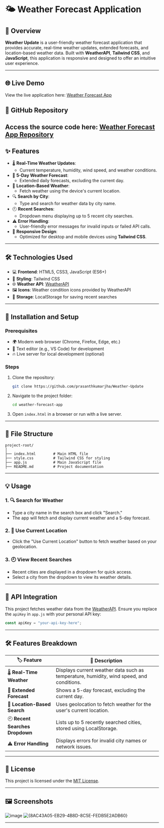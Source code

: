 
# 🌤️ Weather Forecast Application

## 📝 Overview
**Weather Update** is a user-friendly weather forecast application that provides accurate, real-time weather updates, extended forecasts, and location-based weather data. Built with **WeatherAPI**, **Tailwind CSS**, and **JavaScript**, this application is responsive and designed to offer an intuitive user experience.

---

## 🌐 Live Demo
View the live application here: [Weather Forecast App](https://weather-update-api.vercel.app/)
## 📂 GitHub Repository
Access the source code here: [Weather Forecast App Repository](https://github.com/prasanthkumarjha/Weather-Update.git)
---

## ✨ Features
- 🌡️ **Real-Time Weather Updates**:
  - Current temperature, humidity, wind speed, and weather conditions.
- 📅 **5-Day Weather Forecast**:
  - Extended daily forecasts, excluding the current day.
- 📍 **Location-Based Weather**:
  - Fetch weather using the device's current location.
- 🔍 **Search by City**:
  - Type and search for weather data by city name.
- 🕘 **Recent Searches**:
  - Dropdown menu displaying up to 5 recent city searches.
- ⚠️ **Error Handling**:
  - User-friendly error messages for invalid inputs or failed API calls.
- 📱 **Responsive Design**:
  - Optimized for desktop and mobile devices using **Tailwind CSS**.

---

## 🛠️ Technologies Used
- 💻 **Frontend**: HTML5, CSS3, JavaScript (ES6+)
- 🎨 **Styling**: Tailwind CSS
- 🌐 **Weather API**: [WeatherAPI](https://www.weatherapi.com/)
- 🖼️ **Icons**: Weather condition icons provided by WeatherAPI
- 📂 **Storage**: LocalStorage for saving recent searches

---

## 🚀 Installation and Setup

### Prerequisites
- 🌍 Modern web browser (Chrome, Firefox, Edge, etc.)
- 📝 Text editor (e.g., VS Code) for development
- 🔥 Live server for local development (optional)

### Steps
1. Clone the repository:
   ```bash
   git clone https://github.com/prasanthkumarjha/Weather-Update
   ```
2. Navigate to the project folder:
   ```bash
   cd weather-forecast-app
   ```
3. Open `index.html` in a browser or run with a live server.

---

## 📁 File Structure
```
project-root/
│
├── index.html        # Main HTML file
├── style.css         # Tailwind CSS for styling
├── app.js            # Main JavaScript file
├── README.md         # Project documentation
```

---

## 💡 Usage

### 1. 🔍 Search for Weather
- Type a city name in the search box and click "Search."
- The app will fetch and display current weather and a 5-day forecast.

### 2. 📍 Use Current Location
- Click the "Use Current Location" button to fetch weather based on your geolocation.

### 3. 🕘 View Recent Searches
- Recent cities are displayed in a dropdown for quick access.
- Select a city from the dropdown to view its weather details.

---

## 🔗 API Integration
This project fetches weather data from the [WeatherAPI](https://www.weatherapi.com/). Ensure you replace the `apiKey` in `app.js` with your personal API key:
```javascript
const apiKey = "your-api-key-here";
```

---

## 🛠️ Features Breakdown

| 🏷️ **Feature**            | 📝 **Description**                                                                 |
|----------------------------|-----------------------------------------------------------------------------------|
| 🌡️ **Real-Time Weather**    | Displays current weather data such as temperature, humidity, wind speed, and conditions. |
| 📅 **Extended Forecast**    | Shows a 5-day forecast, excluding the current day.                               |
| 📍 **Location-Based Search**| Uses geolocation to fetch weather for the user's current location.               |
| 🕘 **Recent Searches Dropdown** | Lists up to 5 recently searched cities, stored using LocalStorage.               |
| ⚠️ **Error Handling**       | Displays errors for invalid city names or network issues.                        |


---

## 📜 License
This project is licensed under the [MIT License](LICENSE).

---

## 🖼️ Screenshots
![image](https://github.com/user-attachments/assets/9c2644a9-bdec-450b-814e-aee497bba818)
![{8AC43A05-EB29-4B8D-8C5E-FEDB5E2ADB60}](https://github.com/user-attachments/assets/775e8691-2877-4f2e-a647-3e53dd0ed543)



---
